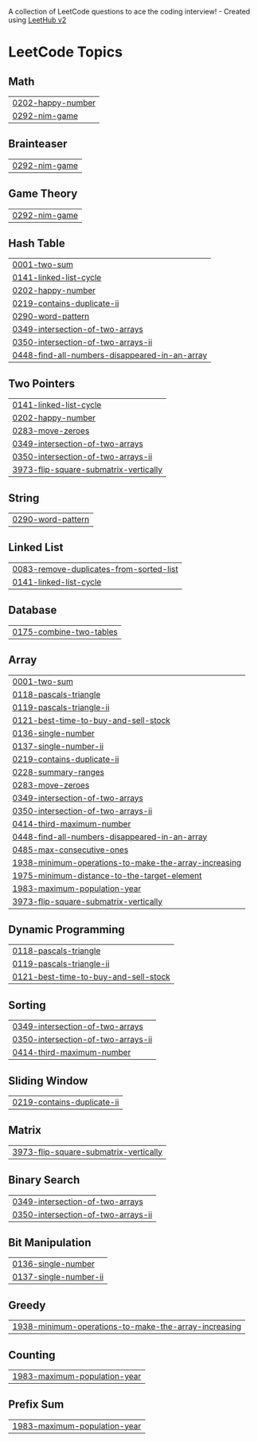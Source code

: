 A collection of LeetCode questions to ace the coding interview! - Created using [LeetHub v2](https://github.com/arunbhardwaj/LeetHub-2.0)
<!---LeetCode Topics Start-->
# LeetCode Topics
## Math
|  |
| ------- |
| [0202-happy-number](https://github.com/Rajan-Singh-Dev/Leetcode-solution/tree/master/0202-happy-number) |
| [0292-nim-game](https://github.com/Rajan-Singh-Dev/Leetcode-solution/tree/master/0292-nim-game) |
## Brainteaser
|  |
| ------- |
| [0292-nim-game](https://github.com/Rajan-Singh-Dev/Leetcode-solution/tree/master/0292-nim-game) |
## Game Theory
|  |
| ------- |
| [0292-nim-game](https://github.com/Rajan-Singh-Dev/Leetcode-solution/tree/master/0292-nim-game) |
## Hash Table
|  |
| ------- |
| [0001-two-sum](https://github.com/Rajan-Singh-Dev/Leetcode-solution/tree/master/0001-two-sum) |
| [0141-linked-list-cycle](https://github.com/Rajan-Singh-Dev/Leetcode-solution/tree/master/0141-linked-list-cycle) |
| [0202-happy-number](https://github.com/Rajan-Singh-Dev/Leetcode-solution/tree/master/0202-happy-number) |
| [0219-contains-duplicate-ii](https://github.com/Rajan-Singh-Dev/Leetcode-solution/tree/master/0219-contains-duplicate-ii) |
| [0290-word-pattern](https://github.com/Rajan-Singh-Dev/Leetcode-solution/tree/master/0290-word-pattern) |
| [0349-intersection-of-two-arrays](https://github.com/Rajan-Singh-Dev/Leetcode-solution/tree/master/0349-intersection-of-two-arrays) |
| [0350-intersection-of-two-arrays-ii](https://github.com/Rajan-Singh-Dev/Leetcode-solution/tree/master/0350-intersection-of-two-arrays-ii) |
| [0448-find-all-numbers-disappeared-in-an-array](https://github.com/Rajan-Singh-Dev/Leetcode-solution/tree/master/0448-find-all-numbers-disappeared-in-an-array) |
## Two Pointers
|  |
| ------- |
| [0141-linked-list-cycle](https://github.com/Rajan-Singh-Dev/Leetcode-solution/tree/master/0141-linked-list-cycle) |
| [0202-happy-number](https://github.com/Rajan-Singh-Dev/Leetcode-solution/tree/master/0202-happy-number) |
| [0283-move-zeroes](https://github.com/Rajan-Singh-Dev/Leetcode-solution/tree/master/0283-move-zeroes) |
| [0349-intersection-of-two-arrays](https://github.com/Rajan-Singh-Dev/Leetcode-solution/tree/master/0349-intersection-of-two-arrays) |
| [0350-intersection-of-two-arrays-ii](https://github.com/Rajan-Singh-Dev/Leetcode-solution/tree/master/0350-intersection-of-two-arrays-ii) |
| [3973-flip-square-submatrix-vertically](https://github.com/Rajan-Singh-Dev/Leetcode-solution/tree/master/3973-flip-square-submatrix-vertically) |
## String
|  |
| ------- |
| [0290-word-pattern](https://github.com/Rajan-Singh-Dev/Leetcode-solution/tree/master/0290-word-pattern) |
## Linked List
|  |
| ------- |
| [0083-remove-duplicates-from-sorted-list](https://github.com/Rajan-Singh-Dev/Leetcode-solution/tree/master/0083-remove-duplicates-from-sorted-list) |
| [0141-linked-list-cycle](https://github.com/Rajan-Singh-Dev/Leetcode-solution/tree/master/0141-linked-list-cycle) |
## Database
|  |
| ------- |
| [0175-combine-two-tables](https://github.com/Rajan-Singh-Dev/Leetcode-solution/tree/master/0175-combine-two-tables) |
## Array
|  |
| ------- |
| [0001-two-sum](https://github.com/Rajan-Singh-Dev/Leetcode-solution/tree/master/0001-two-sum) |
| [0118-pascals-triangle](https://github.com/Rajan-Singh-Dev/Leetcode-solution/tree/master/0118-pascals-triangle) |
| [0119-pascals-triangle-ii](https://github.com/Rajan-Singh-Dev/Leetcode-solution/tree/master/0119-pascals-triangle-ii) |
| [0121-best-time-to-buy-and-sell-stock](https://github.com/Rajan-Singh-Dev/Leetcode-solution/tree/master/0121-best-time-to-buy-and-sell-stock) |
| [0136-single-number](https://github.com/Rajan-Singh-Dev/Leetcode-solution/tree/master/0136-single-number) |
| [0137-single-number-ii](https://github.com/Rajan-Singh-Dev/Leetcode-solution/tree/master/0137-single-number-ii) |
| [0219-contains-duplicate-ii](https://github.com/Rajan-Singh-Dev/Leetcode-solution/tree/master/0219-contains-duplicate-ii) |
| [0228-summary-ranges](https://github.com/Rajan-Singh-Dev/Leetcode-solution/tree/master/0228-summary-ranges) |
| [0283-move-zeroes](https://github.com/Rajan-Singh-Dev/Leetcode-solution/tree/master/0283-move-zeroes) |
| [0349-intersection-of-two-arrays](https://github.com/Rajan-Singh-Dev/Leetcode-solution/tree/master/0349-intersection-of-two-arrays) |
| [0350-intersection-of-two-arrays-ii](https://github.com/Rajan-Singh-Dev/Leetcode-solution/tree/master/0350-intersection-of-two-arrays-ii) |
| [0414-third-maximum-number](https://github.com/Rajan-Singh-Dev/Leetcode-solution/tree/master/0414-third-maximum-number) |
| [0448-find-all-numbers-disappeared-in-an-array](https://github.com/Rajan-Singh-Dev/Leetcode-solution/tree/master/0448-find-all-numbers-disappeared-in-an-array) |
| [0485-max-consecutive-ones](https://github.com/Rajan-Singh-Dev/Leetcode-solution/tree/master/0485-max-consecutive-ones) |
| [1938-minimum-operations-to-make-the-array-increasing](https://github.com/Rajan-Singh-Dev/Leetcode-solution/tree/master/1938-minimum-operations-to-make-the-array-increasing) |
| [1975-minimum-distance-to-the-target-element](https://github.com/Rajan-Singh-Dev/Leetcode-solution/tree/master/1975-minimum-distance-to-the-target-element) |
| [1983-maximum-population-year](https://github.com/Rajan-Singh-Dev/Leetcode-solution/tree/master/1983-maximum-population-year) |
| [3973-flip-square-submatrix-vertically](https://github.com/Rajan-Singh-Dev/Leetcode-solution/tree/master/3973-flip-square-submatrix-vertically) |
## Dynamic Programming
|  |
| ------- |
| [0118-pascals-triangle](https://github.com/Rajan-Singh-Dev/Leetcode-solution/tree/master/0118-pascals-triangle) |
| [0119-pascals-triangle-ii](https://github.com/Rajan-Singh-Dev/Leetcode-solution/tree/master/0119-pascals-triangle-ii) |
| [0121-best-time-to-buy-and-sell-stock](https://github.com/Rajan-Singh-Dev/Leetcode-solution/tree/master/0121-best-time-to-buy-and-sell-stock) |
## Sorting
|  |
| ------- |
| [0349-intersection-of-two-arrays](https://github.com/Rajan-Singh-Dev/Leetcode-solution/tree/master/0349-intersection-of-two-arrays) |
| [0350-intersection-of-two-arrays-ii](https://github.com/Rajan-Singh-Dev/Leetcode-solution/tree/master/0350-intersection-of-two-arrays-ii) |
| [0414-third-maximum-number](https://github.com/Rajan-Singh-Dev/Leetcode-solution/tree/master/0414-third-maximum-number) |
## Sliding Window
|  |
| ------- |
| [0219-contains-duplicate-ii](https://github.com/Rajan-Singh-Dev/Leetcode-solution/tree/master/0219-contains-duplicate-ii) |
## Matrix
|  |
| ------- |
| [3973-flip-square-submatrix-vertically](https://github.com/Rajan-Singh-Dev/Leetcode-solution/tree/master/3973-flip-square-submatrix-vertically) |
## Binary Search
|  |
| ------- |
| [0349-intersection-of-two-arrays](https://github.com/Rajan-Singh-Dev/Leetcode-solution/tree/master/0349-intersection-of-two-arrays) |
| [0350-intersection-of-two-arrays-ii](https://github.com/Rajan-Singh-Dev/Leetcode-solution/tree/master/0350-intersection-of-two-arrays-ii) |
## Bit Manipulation
|  |
| ------- |
| [0136-single-number](https://github.com/Rajan-Singh-Dev/Leetcode-solution/tree/master/0136-single-number) |
| [0137-single-number-ii](https://github.com/Rajan-Singh-Dev/Leetcode-solution/tree/master/0137-single-number-ii) |
## Greedy
|  |
| ------- |
| [1938-minimum-operations-to-make-the-array-increasing](https://github.com/Rajan-Singh-Dev/Leetcode-solution/tree/master/1938-minimum-operations-to-make-the-array-increasing) |
## Counting
|  |
| ------- |
| [1983-maximum-population-year](https://github.com/Rajan-Singh-Dev/Leetcode-solution/tree/master/1983-maximum-population-year) |
## Prefix Sum
|  |
| ------- |
| [1983-maximum-population-year](https://github.com/Rajan-Singh-Dev/Leetcode-solution/tree/master/1983-maximum-population-year) |
<!---LeetCode Topics End-->
